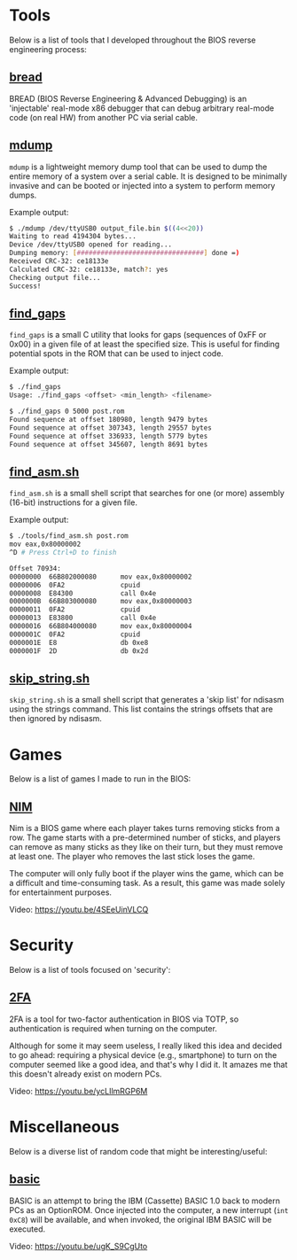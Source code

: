 # Tools
Below is a list of tools that I developed throughout the BIOS reverse engineering process:

## [bread](https://github.com/Theldus/bread)
BREAD (BIOS Reverse Engineering & Advanced Debugging) is an 'injectable' real-mode x86
debugger that can debug arbitrary real-mode code (on real HW) from another PC via serial
cable.

## [mdump](https://github.com/Theldus/AMI_BIOS_CodeInjection/tree/main/tools/mdump)
`mdump` is a lightweight memory dump tool that can be used to dump the entire memory of
a system over a serial cable. It is designed to be minimally invasive and can be booted
or injected into a system to perform memory dumps.

Example output:
```bash
$ ./mdump /dev/ttyUSB0 output_file.bin $((4<<20))
Waiting to read 4194304 bytes...
Device /dev/ttyUSB0 opened for reading...
Dumping memory: [################################] done =)
Received CRC-32: ce18133e
Calculated CRC-32: ce18133e, match?: yes
Checking output file...
Success!
```

## [find_gaps](https://github.com/Theldus/AMI_BIOS_CodeInjection/tree/main/tools/find_gaps)
`find_gaps` is a small C utility that looks for gaps (sequences of 0xFF or 0x00) in a given
file of at least the specified size. This is useful for finding potential spots in the ROM
that can be used to inject code.

Example output:
```bash
$ ./find_gaps
Usage: ./find_gaps <offset> <min_length> <filename>

$ ./find_gaps 0 5000 post.rom
Found sequence at offset 180980, length 9479 bytes
Found sequence at offset 307343, length 29557 bytes
Found sequence at offset 336933, length 5779 bytes
Found sequence at offset 345607, length 8691 bytes
```

## [find_asm.sh](https://github.com/Theldus/AMI_BIOS_CodeInjection/blob/main/tools/find_asm.sh)
`find_asm.sh` is a small shell script that searches for one (or more) assembly (16-bit) instructions
for a given file.

Example output:
```bash
$ ./tools/find_asm.sh post.rom
mov eax,0x80000002
^D # Press Ctrl+D to finish

Offset 70934:
00000000  66B802000080      mov eax,0x80000002
00000006  0FA2              cpuid
00000008  E84300            call 0x4e
0000000B  66B803000080      mov eax,0x80000003
00000011  0FA2              cpuid
00000013  E83800            call 0x4e
00000016  66B804000080      mov eax,0x80000004
0000001C  0FA2              cpuid
0000001E  E8                db 0xe8
0000001F  2D                db 0x2d
```

## [skip_string.sh](https://github.com/Theldus/AMI_BIOS_CodeInjection/blob/main/tools/skip_strings.sh)
`skip_string.sh` is a small shell script that generates a 'skip list' for ndisasm using the strings
command. This list contains the strings offsets that are then ignored by ndisasm.

# Games
Below is a list of games I made to run in the BIOS:

## [NIM](https://github.com/Theldus/AMI_BIOS_CodeInjection/tree/main/tools/nim)
Nim is a BIOS game where each player takes turns removing sticks from a row. The game
starts with a pre-determined number of sticks, and players can remove as many sticks as they like
on their turn, but they must remove at least one. The player who removes the last stick loses
the game.

The computer will only fully boot if the player wins the game, which can be a difficult and
time-consuming task. As a result, this game was made solely for entertainment purposes.

Video: https://youtu.be/4SEeUinVLCQ

# Security
Below is a list of tools focused on 'security':

## [2FA](https://github.com/Theldus/AMI_BIOS_CodeInjection/tree/main/tools/2fa)
2FA is a tool for two-factor authentication in BIOS via TOTP, so authentication is required when
turning on the computer.

Although for some it may seem useless, I really liked this idea and decided to go ahead: requiring
a physical device (e.g., smartphone) to turn on the computer seemed like a good idea, and that's why
I did it. It amazes me that this doesn't already exist on modern PCs.

Video: https://youtu.be/ycLIlmRGP6M

# Miscellaneous
Below is a diverse list of random code that might be interesting/useful:

## [basic](https://github.com/Theldus/AMI_BIOS_CodeInjection/tree/main/tools/basic)
BASIC is an attempt to bring the IBM (Cassette) BASIC 1.0 back to modern PCs as an OptionROM.
Once injected into the computer, a new interrupt (`int 0xC8`) will be available, and when invoked,
the original IBM BASIC will be executed.

Video: https://youtu.be/ugK_S9CgUto
